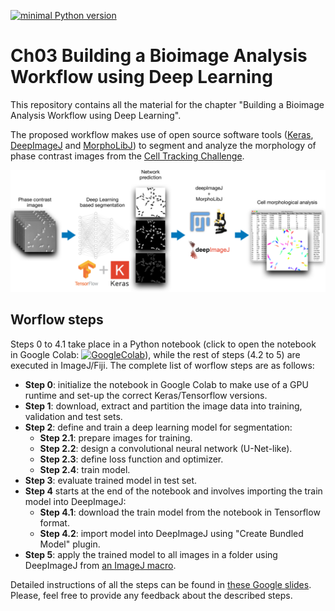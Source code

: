 [![minimal Python version](https://img.shields.io/badge/Python-3.6-6666ff)](https://www.anaconda.com/distribution/)

# Ch03 Building a Bioimage Analysis Workflow using Deep Learning
This repository contains all the material for the chapter "Building a Bioimage Analysis Workflow using Deep Learning".

The proposed workflow makes use of open source software tools ([Keras](https://keras.io/), [DeepImageJ](https://deepimagej.github.io/deepimagej/) and [MorphoLibJ](https://imagej.net/MorphoLibJ)) to segment and analyze the morphology of phase contrast images from the [Cell Tracking Challenge](http://celltrackingchallenge.net/).

![Workflow diagram](https://github.com/esgomezm/NEUBIAS_chapter_DL_2020/blob/master/notebook/img/workflow-diagram-small.png)

## Worflow steps 
Steps 0 to 4.1 take place in a Python notebook (click to open the notebook in Google Colab: [![GoogleColab](https://colab.research.google.com/assets/colab-badge.svg)](https://colab.research.google.com/github/NEUBIAS/neubias-springer-book-2021/blob/master/Ch03_Building_a_Bioimage_Analysis_Workflow_using_Deep_Learning/notebook/U_Net_PhC_C2DL_PSC_segmentation.ipynb)), while the rest of steps (4.2 to 5) are executed in ImageJ/Fiji. The complete list of worflow steps are as follows:
* **Step 0**: initialize the notebook in Google Colab to make use of a GPU runtime and set-up the correct Keras/Tensorflow versions.
* **Step 1**: download, extract and partition the image data into training, validation and test sets.
* **Step 2**: define and train a deep learning model for segmentation:
    * **Step 2.1**: prepare images for training.
    * **Step 2.2**: design a convolutional neural network (U-Net-like).
    * **Step 2.3**: define loss function and optimizer.
    * **Step 2.4**: train model.
* **Step 3**: evaluate trained model in test set.
* **Step 4** starts at the end of the notebook and involves importing the train model into DeepImageJ:
  * **Step 4.1**: download the train model from the notebook in Tensorflow format.
  * **Step 4.2**: import model into DeepImageJ using "Create Bundled Model" plugin.
* **Step 5**: apply the trained model to all images in a folder using DeepImageJ from [an ImageJ macro](https://github.com/esgomezm/NEUBIAS_chapter_DL_2020/blob/master/ij-macros/Step-5-process-folder.ijm).


Detailed instructions of all the steps can be found in [these Google slides](https://docs.google.com/presentation/d/1MKuQJEWPJnGTJpTxQ85LYfI-1dytNRplC1xxXVAwErQ/edit?usp=drivesdk). Please, feel free to provide any feedback about the described steps.
